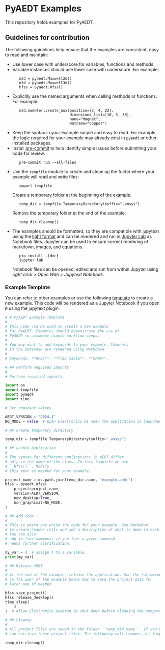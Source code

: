 # PyAEDT Examples

This repository holds examples for PyAEDT.

## Guidelines for contribution

The following guidelines help ensure that the examples are consistent, easy to read and maintain:

- Use lower case with underscore for variables, functions and methods.
- Variable instances should use lower case with underscore.
  For example:
  ```
     m2d = pyaedt.Maxwell2d()
     m3d = pyaedt.Maxwell3d()
     hfss = pyaedt.Hfss() 
  ```
- Explicitly use the named arguments when calling methods or functions. For example:
  ```
     m3d.modeler.create_box(position=[7, 4, 22], 
                            dimensions_list=[10, 5, 30], 
                            name="Magnet", 
                            matname="copper")
  ```
- Keep the syntax in your example simple and easy to read. For example, the logic required for your example may already exist in ``pyaedt`` or other installed packages.
- Install [pre-commit](https://pre-commit.com/) to help identify simple issues before submitting your code for review.
  ```
     pre-commit run --all-files
  ```
- Use the ``tempfile`` module to create and clean up the folder where your example will read and write files:
  ```
     import tempfile
  ```
  Create a temporary folder at the beginning of the example:
  ```
     temp_dir = tempfile.TemporaryDirectory(suffix=".ansys")
  ```
  Remove the temporary folder at the end of the example:
  ```
     temp_dir.cleanup()
  ```
- The examples should be formatted, so they are compatible with jupytext using the [light format](https://jupytext.readthedocs.io/en/latest/formats-scripts.html#the-light-format) and can
be rendered and run in [Jupyter Lab](https://docs.jupyter.org/en/latest/) as Notebook files. Jupyter can be used to ensure correct rendering of markdown, images, and equations.
  ```
     pip install .[doc]
     jupyter lab
  ```
  Notebook files can be opened, edited and run from within Jupyter using _right click > Open With > Jupytext Notebook_.

### Example Template

You can refer to other examples or use the following 
[template](./examples/Template/Example_Template.py)
to create a new example. This code will be rendered
as a Jupyter Notebook if you open it using the jupytext plugin.

``` python
# # PyAEDT Example Template
#
# This code can be used to create a new example
# for PyAEDT. Examples should demonstrate the use of
# PyAEDT to automate simple workflow steps.
#
# You may want to add keywords to your example. Comments
# in the notebook are rendered using Markdown.
#
# Keywords: **HFSS**, **flex cable**, **CPWG**.

# ## Perform required imports
#
# Perform required imports.

import os
import tempfile
import pyaedt
import time

# Set constant values

AEDT_VERSION = "2024.1"
NG_MODE = False  # Open Electronics UI when the application is launched.

# ## Create temporary directory

temp_dir = tempfile.TemporaryDirectory(suffix=".ansys")

# ## Launch Application
#
# The syntax for different applications in AEDT differ
# only in the name of the class. In this template we use
# ``Hfss()``. Modify
# this text as needed for your example.

project_name = os.path.join(temp_dir.name, "example.aedt")
hfss = pyaedt.Hfss(
    project=project_name,
    version=AEDT_VERSION,
    new_desktop=True,
    non_graphical=NG_MODE,
)

# ## Add code
#
# This is where you write the code for your example. Use Markdown
# to create header cells and add a description of what is done in each cell.
# You can also
# add in-line comments if you feel a given command
# needs further clarification.

my_var = 4  # assign 4 to a variable.
print(my_var)

# ## Release AEDT
#
# At the end of the example, release the application. Use the following cells
# so the user of the example knows how to save the project data for
# later use if needed.

hfss.save_project()
hfss.release_desktop()
time.sleep(
    3
)  # Allow Electronics Desktop to shut down before cleaning the temporary project folder.

# ## Cleanup
#
# All project files are saved in the folder ``temp_dir.name``. If you've run this example as a Jupyter notebook you
# can retrieve those project files. The following cell removes all temporary files, including the project folder.

temp_dir.cleanup()
```
